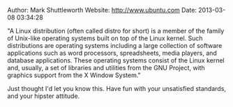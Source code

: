 Author: Mark Shuttleworth
Website: http://www.ubuntu.com
Date: 2013-03-08 03:34:28

"A Linux distribution (often called distro for short) is a member of the family of Unix-like operating systems built on top of the Linux kernel. Such distributions are operating systems including a large collection of software applications such as word processors, spreadsheets, media players, and database applications. These operating systems consist of the Linux kernel and, usually, a set of libraries and utilities from the GNU Project, with graphics support from the X Window System."

Just thought I'd let you know this. Have fun with your unsatisfied standards, and your hipster attitude.

